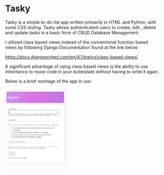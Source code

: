 # Tasky
Tasky is a simple to-do-list app written primarily in HTML and Python, with some CSS styling.
Tasky allows authenticated users to create, edit , delete and update tasks in a basic form of CRUD Database Management. 


I utilized class based views instead of the conventional function based views by following Django Documentation found at the link below: 

https://docs.djangoproject.com/en/4.1/topics/class-based-views/

A significant advantage of using class based views is the ability to use inheritance to reuse code in your boilerplate without having to write it again.

Below is a brief montage of the app in use:

<img src = "images/register.png" width = '200'>

